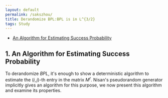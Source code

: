 ```yaml
---
layout: default
permalink: /sakszhou/
title: Derandomize BPL:BPL is in L^{3/2}
tags: Study
---
```


* [An Algorithm for Estimating Success Probability](#algo)



## <a name="algo"></a> 1. An Algorithm for Estimating Success Probability 

To derandomize $BPL$, it's enough to show a deterministic algorithm to estimate the $(i, j)$-th entry in the matrix $M^r$. Nisan's pseudorandom generator implicitly gives an algorithm for this purpose, we now present this algorithm and examine its properties.  


